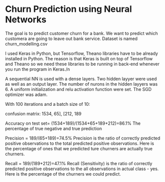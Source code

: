 # Churn Prediction using Neural Networks

The goal is to predict customer churn for a bank. We want to predict which customera are going to leave out bank service.
Dataset is named churn_modelling.csv

I used Keras in Python, but Tensorflow, Theano libraries have to be already installed in Python.
 The reason is that Keras is built on top of Tensorflow and Theano so we need  these libraries to be 
running in back-end whenever you run the program in Keras./n

A sequential NN is used with a dense layers. Two hidden layyer were used as well as an output layer.
The number of nurons in the hidden layyers was 6. A uniform initialization and relu activation function were
set. The SGD optimizer was adam.

With 100 iterations and a batch size of 10: 

confusion matrix:
1534,   65],
[212,  189

Accuracy on test set= (1534+189)/(1534+65+189+212)=86.1% 
The percentage of true negative and true prediction

Precision = 189/(65+189)=74.5% 
Precision is the ratio of correctly predicted positive observations to the total predicted positive observations. Here is the percentage of ones that we predicted ture churners are actually true churners.  

Recall =  189/(189+212)=47.1% 
Recall (Sensitivity) is the ratio of correctly predicted positive observations to the all observations in actual class - yes. Here is the percentage of the churners we could predict.




